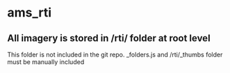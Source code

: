 # ams_rti

## All imagery is stored in /rti/ folder at root level
This folder is not included in the git repo. _folders.js and /rti/_thumbs folder must be manually included
